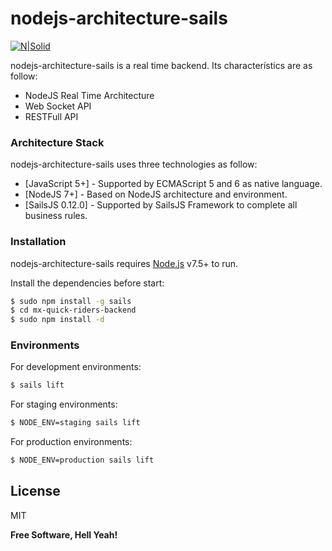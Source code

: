 # nodejs-architecture-sails

[![N|Solid](http://www.bcm-corp.com/img_02/bcm_logo.png)](http://www.bcm-corp.com/)

nodejs-architecture-sails is a real time backend. Its characterístics are as follow:

  - NodeJS Real Time Architecture
  - Web Socket API
  - RESTFull API

### Architecture Stack

nodejs-architecture-sails uses three technologies as follow:

* [JavaScript 5+] - Supported by ECMAScript 5 and 6 as native language.
* [NodeJS 7+] - Based on NodeJS architecture and environment.
* [SailsJS 0.12.0] - Supported by SailsJS Framework to complete all business rules.

### Installation

nodejs-architecture-sails requires [Node.js](https://nodejs.org/) v7.5+ to run.

Install the dependencies before start:

```sh
$ sudo npm install -g sails
$ cd mx-quick-riders-backend
$ sudo npm install -d
```

### Environments

For development environments:

```sh
$ sails lift
```

For staging environments:

```sh
$ NODE_ENV=staging sails lift
```

For production environments:

```sh
$ NODE_ENV=production sails lift
```

License
----

MIT


**Free Software, Hell Yeah!**
